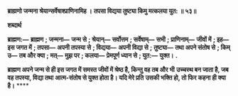 **ब्राह्मणो जन्मना श्रेयान्सर्वेषाश्प्राणिनामिह ।** **तपसा विद्यया तुष्ट्या किमु मत्कलया युत: ॥ ५३॥** 

**शब्दार्थ** 

**ब्राह्मण:—** **ब्राह्मण** **; जन्मना—** **जन्म से** **; श्रेयान्—** **सर्वोत्तम** **; सर्वेषाम्—** **सभी** **; प्राणिनाम्—** **जीवों में** **; इह—** **इस जगत में** **; तपसा—** **अपनी तपस्या से** **; विद्यया—** **अपनी विद्या से** **; तुष्ट्या—** **तथा अपने संतोष से** **; किम् उ—** **तब और क्या** **; मत्—** **मुझ पर** **; कलया—** **प्रेमपूर्ण ध्यान से** **; युत:—** **युक्त।** **.** 

**ब्राह्मण अपने जन्म से ही इस जगत में समस्त जीवों में श्रेष्ठ है, किन्तु वह तब और भी** **उच्चस्थ बन जाता है, जब वह तपस्या, विद्या तथा आत्म-संतोष से युक्त होता है। यदि मेरे प्रति** **उसकी भक्ति हो, तो फिर कहना ही क्या है।** **** 